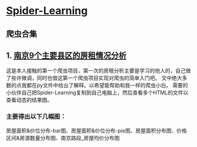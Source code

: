 # [Spider-Learning](https://github.com/geyixin/Spider-Learning)

## 爬虫合集

## 1. [南京9个主要县区的房租情况分析](https://github.com/geyixin/Spider-Learning/tree/master/NJ-lianjia-spider)
这是本人接触的第一个爬虫项目，第一次的房租分析主要是学习的他人的，自己做了些许微调，同时也借这第一个爬虫项目实现对爬虫的简单入门吧。
文中绝大多数的点我都在py文件中给出了解释。以希望能帮助和我一样的爬虫小白。
需要的小伙伴自己把Spider-Learning复制到自己电脑上，然后查看多个HTML的文件以查看动态的结果图。
### 主要得出以下几幅图：
房屋面积&价位分布-bar图、房屋面积&价位分布-pie图、房屋面积分布图、价格区间&房源数量分布图、南京路段_房屋均价分布图
